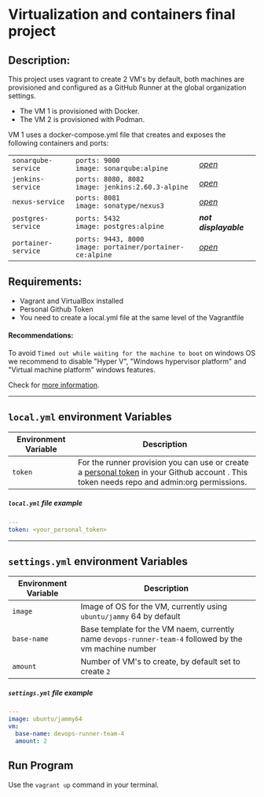# Virtualization and containers final project 
## Description:
This project uses vagrant to create 2 VM's by default, both machines are provisioned and configured as a GitHub Runner at the global organization settings.
- The VM 1 is provisioned with Docker.
- The VM 2 is provisioned with Podman.

VM 1 uses a docker-compose.yml file that creates and exposes the following containers and ports:

||||
| --- | --- | --- |
| `sonarqube-service` | `ports: 9000`<br>`image: sonarqube:alpine`|<h7>[_open_](http://localhost:9000)</h7>|
| `jenkins-service` | `ports: 8080, 8082` <br>`image: jenkins:2.60.3-alpine`|<h7>[_open_](http://localhost:8080)</h7>|
| `nexus-service` | `ports: 8081` <br>`image: sonatype/nexus3` |<h7>[_open_](http://localhost:8081)</h7>|
| `postgres-service` | `ports: 5432` <br>`image: postgres:alpine`|***not displayable***|
| `portainer-service` | `ports: 9443, 8000` <br>`image: portainer/portainer-ce:alpine`|<h7>[_open_](https://localhost:9443/)</h7>|

## Requirements:
* Vagrant and VirtualBox installed
* Personal Github Token
* You need to create a local.yml file at the same level of the Vagrantfile


#### Recommendations:
To avoid `Timed out while waiting for the machine to boot` on windows OS we recommend to disable "Hyper V", "Windows hypervisor platform" and "Virtual machine platform" windows features.

Check for [more information](https://stackoverflow.com/questions/43379459/vagrant-up-it-stops-at-ssh-auth-method-private-key).

-----
## `local.yml` environment Variables ##

| Environment Variable | Description |
| --- | --- |
| `token` | For the runner provision you can use or create a [personal token](https://docs.github.com/en/enterprise-server@3.4/authentication/keeping-your-account-and-data-secure/creating-a-personal-access-token) in your Github account . This token needs repo and admin:org permissions. |


##### `local.yml` file example

```yml
---
token: <your_personal_token>

```
-----
## `settings.yml` environment Variables ##

| Environment Variable | Description |
| --- | --- |
| `image` | Image of OS for the VM, currently using `ubuntu/jammy` 64 by default|
| `base-name` | Base template for the VM naem, currently name `devops-runner-team-4` followed by the vm machine number |
| `amount` | Number of VM's to create, by default set to create `2`|


##### `settings.yml` file example

```yml
---
image: ubuntu/jammy64
vm: 
  base-name: devops-runner-team-4
  amount: 2

```

## Run Program

Use the `vagrant up` command in your terminal.

